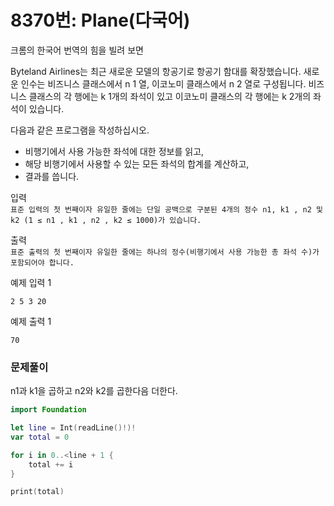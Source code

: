 # 8370번: Plane(다국어)

크롬의 한국어 번역의 힘을 빌려 보면 

Byteland Airlines는 최근 새로운 모델의 항공기로 항공기 함대를 확장했습니다. 새로운 인수는  비즈니스 클래스에서 n 1 열, 이코노미 클래스에서 n 2  열로 구성됩니다. 비즈니스 클래스의 각 행에는 k 1개의  좌석이 있고 이코노미 클래스의 각 행에는 k 2개의  좌석이 있습니다.

다음과 같은 프로그램을 작성하십시오.

* 비행기에서 사용 가능한 좌석에 대한 정보를 읽고,
* 해당 비행기에서 사용할 수 있는 모든 좌석의 합계를 계산하고,
* 결과를 씁니다.

입력<br>
```표준 입력의 첫 번째이자 유일한 줄에는 단일 공백으로 구분된 4개의 정수 n1, k1 , n2 및 k2 (1 ≤ n1 , k1 , n2 , k2 ≤ 1000)가 있습니다.```

출력<br>
```표준 출력의 첫 번째이자 유일한 줄에는 하나의 정수(비행기에서 사용 가능한 총 좌석 수)가 포함되어야 합니다.```

예제 입력 1 

```
2 5 3 20
```

예제 출력 1 
```
70
```

### 문제풀이
n1과 k1을 곱하고 n2와 k2를 곱한다음 더한다.

```swift 
import Foundation

let line = Int(readLine()!)!
var total = 0

for i in 0..<line + 1 {
    total += i
}

print(total)
```
